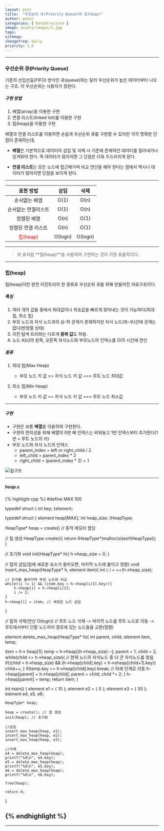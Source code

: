 ```yaml
---
layout: post
title:  "우선순위 큐(Priority Queue)와 힙(heap)"
author: peter
categories: [ DataStructure ]
image: assets/images/1.jpg
tags: 
sitemap:
changefreq: daily
priority: 1.0
---
```

---

### 우선순위 큐(Priority Queue)
기존의 선입선출(FIFO) 방식인 큐(queue)와는 달리 우선순위가 높은 데이터부터 나오는 구조.
이 우선순위는 사용자가 정한다.


##### 구현 방법
1. 배열(array)을 이용한 구현
2. 연결 리스트(linked list)를 이용한 구현
3. 힙(heap)을 이용한 구현 

배열과 연결 리스트를 이용하면 손쉽게 우선순위 큐를 구현할 수 있지만 각각 명확한 단점이 존재하는데,
- **배열**은 기본적으로 데이터의 삽입 및 삭제 시 기존에 존재하던 데이터를 밀어내거나 당겨와야 한다. 즉 데이터가 많아지면 그 단점은 더욱 두드러지게 된다.

- **연결 리스트**는 모든 노드에 접근해가며 비교 연산을 해야 한다는 점에서 역시나 데이터가 많아지면 단점을 보이게 된다.

--- 

|표현 방법|삽입|삭제|
|:------------------:|:------:|:----:|
|순서없는 배열    |O(1)|O(n)|
|순서없는 연결리스트  |O(1)|O(n)|
|정렬된 배열|O(n)|O(1)|
|정렬된 연결 리스트|O(n)|O(1)|
|<span style="color:red">힙(heap)</span>|O(logn)|O(logn)|  

---
>
> 위 표처럼 **힙(heap)**을 사용하여 구현하는 것이 가장 효율적이다. 

---

### 힙(heap)

힙(heap)이란 완전 이진트리의 한 종류로 우선순위 큐를 위해 만들어진 자료구조이다.


##### 특징
1. 여러 개의 값들 중에서 최대값이나 최솟값을 빠르게 찾아내는 것이 가능하다(최대 힙, 최소 힙)
2. 부모 노드과 자식 노드과의 상-하 관계가 존재하지만 자식 노드(좌-우)간에 관계는 없다(반정렬 상태)
3. 이진 탐색 트리와는 다르게 **중복 값**도 허용. 
4. 노드 A[n]의 왼쪽, 오른쪽 자식노드와 부모노드의 인덱스를 O(1) 시간에 연산


##### 종류
1. 최대 힙(Max Heap)
    - 부모 노드 키 값 >= 자식 노드 키 값 ==> 루트 노드 최대값

2. 최소 힙(Min Heap)
    - 부모 노드 키 값 <= 자식 노드 키 값 ==> 루트 노드 최소값

---

##### 구현
- 구현은 보통 **배열**을 이용하여 구현한다.
- 구현의 편의성을 위해 배열의 0번 째 인덱스는 비워놓고 1번 인덱스부터 추가한다(1번 = 루트 노드의 키)
- 부모 노드와 자식 노드의 인덱스 
    - parent_index = left or right_child / 2
    - left_child = parent_index * 2 
    - right_child = (parent_index * 2) + 1

![힙구조](https://user-images.githubusercontent.com/52132160/88613954-a4cb1d00-d0c9-11ea-9b70-442693baf50c.PNG)

---
##### heap.c

{% highlight cpp %}
#define MAX 100

typedef struct {
    int key;
}element;

typedef struct {
    element heap[MAX];
    int heap_size;
}HeapType;

HeapType* heap = create() // 동적 메모리 할당 

// 힙 생성
HeapType create(){
    return (HeapType*)malloc(sizeof(HeapType));
}

// 초기화
void init(HeapType* h){
    h->heap_size = 0;
}

// 힙의 삽입(힙에 새로운 요소가 들어오면, 마지막 노드에 붙이고 정렬)
void insert_max_heap(HeapType* h, element item){
    int i;
    i = ++(h->heap_size);
    
    // 트리를 올라가며 부모 노드와 비교
    while((i != 1) && (item.key > h->heap[i/2].key)){
        h->heap[i] = h->heap[i/2];
        i /= 2;
    }
    h->heap[i] = item; // 새로운 노드 삽입 
}

// 힙의 삭제(연산 O(logn)) 
// 루트 노드 삭제 -> 마지막 노드를 루트 노드로 이동 -> 루트에서부터 단말 노드까지 경로에 있는 노드들을 교환(정렬)

element delete_max_heap(HeapType* h){
 int parent, child;
 element item, temp;
 
 item = h-> heap[1];
 temp = h->heap[(h->heap_size)--];
 parent = 1;
 child = 2;
 while(child <= h->heap_size){
    // 현재 노드의 자식노드 중 더 큰 자식노드를 찾음
    if((child < h->heap_size) && (h->heap[child].key) < h->eheap[child+1].key){
        child++;
    }
    if(temp.key >= h->heap[child].key) break;
    // 아래 단계로 이동
    h->heap[parent] = h->heap[child];
    parent = child;
    child *= 2;
 }
 h->heap[parent] = temp;
 return item;
}

int main() {
	element e1 = { 10 };
	element e2 = { 5 };
	element e3 = { 30 };
	element e4, e5, e6;

	HeapType* heap;

	heap = create(); // 힙 생성
	init(heap); // 초기화

    //삽입
	insert_max_heap(heap, e1);
	insert_max_heap(heap, e2);
	insert_max_heap(heap, e3);
    
    //삭제
	e4 = delete_max_heap(heap);
	printf("%d\n", e4.key);
	e5 = delete_max_heap(heap);
	printf("%d\n", e5.key);
	e6 = delete_max_heap(heap);
	printf("%d\n", e6.key);

	free(heap);

	return 0;
}


{% endhighlight %}
---

---